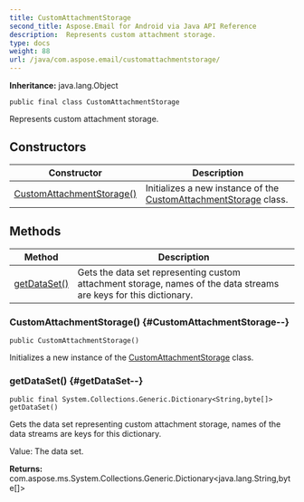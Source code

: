 ```yaml
---
title: CustomAttachmentStorage
second_title: Aspose.Email for Android via Java API Reference
description:  Represents custom attachment storage.
type: docs
weight: 88
url: /java/com.aspose.email/customattachmentstorage/
---
```

**Inheritance:**
java.lang.Object
```
public final class CustomAttachmentStorage
```

Represents custom attachment storage.
## Constructors

| Constructor | Description |
| --- | --- |
| [CustomAttachmentStorage()](#CustomAttachmentStorage--) | Initializes a new instance of the [CustomAttachmentStorage](../../com.aspose.email/customattachmentstorage) class. |
## Methods

| Method | Description |
| --- | --- |
| [getDataSet()](#getDataSet--) | Gets the data set representing custom attachment storage, names of the data streams are keys for this dictionary. |
### CustomAttachmentStorage() {#CustomAttachmentStorage--}
```
public CustomAttachmentStorage()
```


Initializes a new instance of the [CustomAttachmentStorage](../../com.aspose.email/customattachmentstorage) class.

### getDataSet() {#getDataSet--}
```
public final System.Collections.Generic.Dictionary<String,byte[]> getDataSet()
```


Gets the data set representing custom attachment storage, names of the data streams are keys for this dictionary.

Value: The data set.

**Returns:**
com.aspose.ms.System.Collections.Generic.Dictionary<java.lang.String,byte[]>
